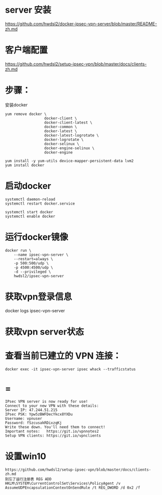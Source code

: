 
# server 安装
https://github.com/hwdsl2/docker-ipsec-vpn-server/blob/master/README-zh.md

# 客户端配置
https://github.com/hwdsl2/setup-ipsec-vpn/blob/master/docs/clients-zh.md

# 步骤：
安装docker
```
yum remove docker \
                  docker-client \
                  docker-client-latest \
                  docker-common \
                  docker-latest \
                  docker-latest-logrotate \
                  docker-logrotate \
                  docker-selinux \
                  docker-engine-selinux \
                  docker-engine

yum install -y yum-utils device-mapper-persistent-data lvm2
yum install docker
```

# 启动docker
```
systemctl daemon-reload
systemctl restart docker.service

systemctl start docker
systemctl enable docker
```

# 运行docker镜像
```
docker run \
    --name ipsec-vpn-server \
    --restart=always \
    -p 500:500/udp \
    -p 4500:4500/udp \
    -d --privileged \
    hwdsl2/ipsec-vpn-server
```

# 获取vpn登录信息
docker logs ipsec-vpn-server

# 获取vpn server状态


# 查看当前已建立的 VPN 连接：
```
docker exec -it ipsec-vpn-server ipsec whack --trafficstatus
```

# =
```
IPsec VPN server is now ready for use!
Connect to your new VPN with these details:
Server IP: 47.244.51.215
IPsec PSK: Ypw5zBWFDecYkcx8YXDu
Username: vpnuser
Password: fSzcusakRDixzqKj
Write these down. You'll need them to connect!
Important notes:   https://git.io/vpnnotes2
Setup VPN clients: https://git.io/vpnclients
```

# 设置win10
```
https://github.com/hwdsl2/setup-ipsec-vpn/blob/master/docs/clients-zh.md
别忘了运行注册表 REG ADD HKLM\SYSTEM\CurrentControlSet\Services\PolicyAgent /v AssumeUDPEncapsulationContextOnSendRule /t REG_DWORD /d 0x2 /f
```